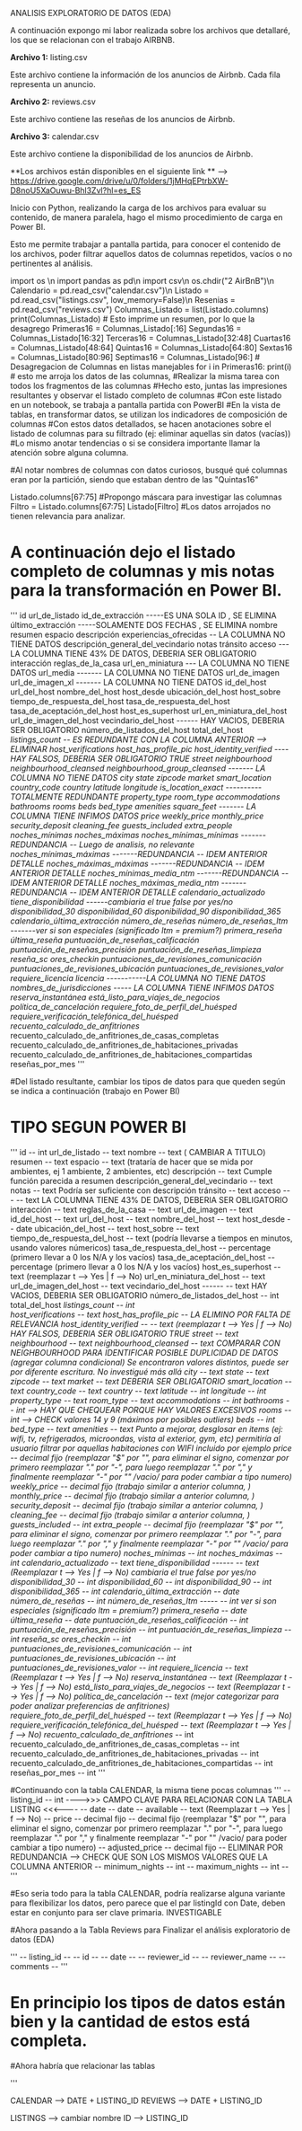 ANALISIS EXPLORATORIO DE DATOS (EDA) 

A continuación expongo mi labor realizada sobre los archivos que detallaré, los que se relacionan con el trabajo AIRBNB.

**Archivo 1:** listing.csv

Este archivo contiene la información de los anuncios de Airbnb. Cada fila representa un anuncio.

**Archivo 2:** reviews.csv

Este archivo contiene las reseñas de los anuncios de Airbnb. 

**Archivo 3:** calendar.csv

Este archivo contiene la disponibilidad de los anuncios de Airbnb. 



**Los archivos están disponibles en el siguiente link ** --> https://drive.google.com/drive/u/0/folders/1jMHqEPtrbXW-D8noU5XaOuwu-Bhl3Zvl?hl=es_ES

Inicio con Python, realizando la carga de los archivos para evaluar su contenido, de manera paralela, hago el mismo procedimiento de carga en Power BI.

Esto me permite trabajar a pantalla partida, para conocer el contenido de los archivos, poder filtrar aquellos datos de columnas repetidos, vacíos o no pertinentes al análisis.


import os \n
import pandas as pd\n
import csv\n
os.chdir("2 AirBnB")\n
Calendario = pd.read_csv("calendar.csv")\n
Listado = pd.read_csv("listings.csv", low_memory=False)\n
Resenias = pd.read_csv("reviews.csv")
Columnas_Listado = list(Listado.columns)
print(Columnas_Listado) # Esto imprime un resumen, por lo que la desagrego
Primeras16 = Columnas_Listado[:16]
Segundas16 = Columnas_Listado[16:32]
Terceras16 = Columnas_Listado[32:48]
Cuartas16 = Columnas_Listado[48:64]
Quintas16 = Columnas_Listado[64:80]
Sextas16 = Columnas_Listado[80:96]
Septimas16 = Columnas_Listado[96:]  # Desagregacion de Columnas en listas manejables
for i in Primeras16:
    print(i)  # esto me arroja los datos de las columnas, 
#Realizar la misma tarea con todos los fragmentos de las columnas
#Hecho esto, juntas las impresiones resultantes y observar el listado completo de columnas
#Con este listado en un notebook, se trabaja a pantalla partida con PowerBI 
#En la vista de tablas, en transformar datos, se utilizan los indicadores de composición de columnas
#Con estos datos detallados, se hacen anotaciones sobre el listado de columnas para su filtrado (ej: eliminar aquellas sin datos (vacías))
#Lo mismo anotar tendencias o si se considera importante llamar la atención sobre alguna columna.

#Al notar nombres de columnas con datos curiosos, busqué qué columnas eran por la partición, siendo que estaban dentro de las "Quintas16"

Listado.columns[67:75] #Propongo máscara para investigar las columnas
Filtro = Listado.columns[67:75]
Listado[Filtro] #Los datos arrojados no tienen relevancia para analizar.
# A continuación dejo el listado completo de columnas y mis notas para la transformación en Power BI.

'''
id
url_de_listado
id_de_extracción -----ES UNA SOLA ID , SE ELIMINA
último_extracción -----SOLAMENTE DOS FECHAS , SE ELIMINA
nombre
resumen
espacio
descripción
experiencias_ofrecidas  -- LA COLUMNA NO TIENE DATOS
descripción_general_del_vecindario
notas
tránsito
acceso  --- LA COLUMNA TIENE 43% DE DATOS, DEBERIA SER OBLIGATORIO
interacción
reglas_de_la_casa
url_en_miniatura --- LA COLUMNA NO TIENE DATOS 
url_media ------- LA COLUMNA NO TIENE DATOS
url_de_imagen
url_de_imagen_xl  ------- LA COLUMNA NO TIENE DATOS
id_del_host
url_del_host
nombre_del_host
host_desde
ubicación_del_host
host_sobre
tiempo_de_respuesta_del_host
tasa_de_respuesta_del_host
tasa_de_aceptación_del_host
host_es_superhost
url_en_miniatura_del_host
url_de_imagen_del_host
vecindario_del_host ------ HAY VACIOS, DEBERIA SER OBLIGATORIO
número_de_listados_del_host
total_del_host _listings_count  -- ES REDUNDANTE CON LA COLUMNA ANTERIOR --> ELIMINAR
host_verifications
host_has_profile_pic
host_identity_verified  ---- HAY FALSOS, DEBERIA SER OBLIGATORIO TRUE
street
neighbourhood
neighbourhood_cleansed
neighbourhood_group_cleansed ------- LA COLUMNA NO TIENE DATOS
city
state
zipcode
market
smart_location
country_code
country
latitude
longitude
is_location_exact ---------- TOTALMENTE REDUNDANTE
property_type
room_type
accommodations
bathrooms
rooms
beds
bed_type
amenities
square_feet ------- LA COLUMNA TIENE INFIMOS DATOS
price
weekly_price
monthly_price 
security_deposit
cleaning_fee
guests_included
extra_people
noches_mínimas
noches_máximas
noches_mínimas_mínimas -------REDUNDANCIA -- Luego de analisis, no relevante
noches_mínimas_máximas -------REDUNDANCIA  -- IDEM ANTERIOR DETALLE
noches_máximas_máximas  -------REDUNDANCIA -- IDEM ANTERIOR DETALLE
noches_mínimas_media_ntm -------REDUNDANCIA -- IDEM ANTERIOR DETALLE
noches_máximas_media_ntm -------REDUNDANCIA -- IDEM ANTERIOR DETALLE
calendario_actualizado
tiene_disponibilidad ------cambiaria el true false por yes/no
disponibilidad_30
disponibilidad_60
disponibilidad_90
disponibilidad_365
calendario_última_extracción
número_de_reseñas
número_de_reseñas_ltm -------ver si son especiales (significado ltm = premium?)
primera_reseña  
última_reseña 
puntuación_de_reseñas_calificación
puntuación_de_reseñas_precisión
puntuación_de_reseñas_limpieza
reseña_sc ores_checkin
puntuaciones_de_revisiones_comunicación
puntuaciones_de_revisiones_ubicación
puntuaciones_de_revisiones_valor
requiere_licencia
licencia         -----------LA COLUMNA NO TIENE DATOS
nombres_de_jurisdicciones ----- LA COLUMNA TIENE INFIMOS DATOS
reserva_instantánea
está_listo_para_viajes_de_negocios
política_de_cancelación
requiere_foto_de_perfil_del_huésped
requiere_verificación_telefónica_del_huésped
recuento_calculado_de_anfitriones_
recuento_calculado_de_anfitriones_de_casas_completas
recuento_calculado_de_anfitriones_de_habitaciones_privadas
recuento_calculado_de_anfitriones_de_habitaciones_compartidas
reseñas_por_mes '''


#Del listado resultante, cambiar los tipos de datos para que queden según se indica a continuación (trabajo en Power BI)
# TIPO SEGUN POWER BI
'''
id                              -- int
url_de_listado                  -- text
nombre                          -- text ( CAMBIAR A TITULO)
resumen                         -- text
espacio                         -- text (trataría de hacer que se mida por ambientes, ej 1 ambiente, 2 ambientes, etc)
descripción                     -- text          Cumple función parecida a resumen
descripción_general_del_vecindario  -- text
notas                               -- text      Podría ser suficiente con descripción
tránsito                            -- text
acceso  ---                         -- text       LA COLUMNA TIENE 43% DE DATOS, DEBERIA SER OBLIGATORIO
interacción                     -- text
reglas_de_la_casa               -- text
url_de_imagen                   -- text
id_del_host                     -- text
url_del_host                    -- text
nombre_del_host                 -- text
host_desde                      -- date
ubicación_del_host              -- text
host_sobre                      -- text
tiempo_de_respuesta_del_host    -- text (podría llevarse a tiempos en minutos, usando valores númericos)
tasa_de_respuesta_del_host      -- percentage (primero llevar a 0 los N/A y los vacíos)
tasa_de_aceptación_del_host     -- percentage (primero llevar a 0 los N/A y los vacíos)
host_es_superhost               -- text (reemplazar t --> Yes | f --> No)
url_en_miniatura_del_host       -- text
url_de_imagen_del_host          -- text
vecindario_del_host ------      -- text             HAY VACIOS, DEBERIA SER OBLIGATORIO
número_de_listados_del_host     -- int
total_del_host _listings_count  -- int  
host_verifications              -- text
host_has_profile_pic            -- LA ELIMINO POR FALTA DE RELEVANCIA
host_identity_verified  --      -- text (reemplazar t --> Yes | f --> No)                HAY FALSOS, DEBERIA SER OBLIGATORIO TRUE
street                          -- text
neighbourhood                   -- text
neighbourhood_cleansed          -- text  COMPARAR CON NEIGHBOURHOOD PARA IDENTIFICAR POSIBLE DUPLICIDAD DE DATOS (agregar columna condicional) Se encontraron valores distintos, puede ser por diferente escritura. No investigué más allá
city                            -- text
state                           -- text
zipcode                         -- text 
market                          -- text  DEBERIA SER OBLIGATORIO
smart_location                  -- text
country_code                    -- text
country                         -- text
latitude                        -- int
longitude                       -- int
property_type                   -- text
room_type                       -- text
accommodations                  -- int
bathrooms                       -- int --> HAY QUE CHEQUEAR PORQUE HAY VALORES EXCESIVOS
rooms                           -- int --> CHECK valores 14 y 9 (máximos por posibles outliers)
beds                            -- int
bed_type                        -- text
amenities                       -- text    Punto a mejorar, desglosar en items (ej: wifi, tv, refrigerados, microondas, vista al exterior, gym, etc) permitiría al usuario filtrar por aquellas habitaciones con WIFI incluido por ejemplo
price                           -- decimal fijo (reemplazar "$" por "", para eliminar el signo, comenzar por primero reemplazar "." por "-", para luego reemplazar "." por "," y finalmente reemplazar "-" por "" /vacio/ para poder cambiar a tipo numero)
weekly_price                    -- decimal fijo (trabajo similar a anterior columna, ) 
monthly_price                   -- decimal fijo (trabajo similar a anterior columna, )
security_deposit                -- decimal fijo (trabajo similar a anterior columna, )
cleaning_fee                    -- decimal fijo (trabajo similar a anterior columna, )
guests_included                 -- int
extra_people                    -- decimal fijo (reemplazar "$" por "", para eliminar el signo, comenzar por primero reemplazar "." por "-", para luego reemplazar "." por "," y finalmente reemplazar "-" por "" /vacio/ para poder cambiar a tipo numero)
noches_mínimas                  -- int
noches_máximas                  -- int
calendario_actualizado          -- text
tiene_disponibilidad ------     -- text (Reemplazar t --> Yes | f --> No)            cambiaria el true false por yes/no
disponibilidad_30               -- int
disponibilidad_60               -- int
disponibilidad_90               -- int
disponibilidad_365              -- int
calendario_última_extracción    -- date
número_de_reseñas               -- int
número_de_reseñas_ltm -----     -- int               ver si son especiales (significado ltm = premium?)
primera_reseña                  -- date
última_reseña                   -- date
puntuación_de_reseñas_calificación      --  int
puntuación_de_reseñas_precisión         --  int
puntuación_de_reseñas_limpieza          --  int
reseña_sc ores_checkin                  --  int
puntuaciones_de_revisiones_comunicación --  int
puntuaciones_de_revisiones_ubicación    --  int
puntuaciones_de_revisiones_valor        --  int
requiere_licencia                       --  text (Reemplazar t --> Yes | f --> No) 
reserva_instantánea                     --  text (Reemplazar t --> Yes | f --> No) 
está_listo_para_viajes_de_negocios      --  text (Reemplazar t --> Yes | f --> No) 
política_de_cancelación                 --  text (mejor categorizar para poder analizar preferencias de anfitriones)
requiere_foto_de_perfil_del_huésped     --  text (Reemplazar t --> Yes | f --> No)   
requiere_verificación_telefónica_del_huésped                    --  text (Reemplazar t --> Yes | f --> No) 
recuento_calculado_de_anfitriones_                              --  int
recuento_calculado_de_anfitriones_de_casas_completas            --  int
recuento_calculado_de_anfitriones_de_habitaciones_privadas      --  int
recuento_calculado_de_anfitriones_de_habitaciones_compartidas   --  int
reseñas_por_mes                                                 --  int
'''



#Continuando con la tabla CALENDAR, la misma tiene pocas columnas 
'''
 -- listing_id       -- int  ---->>> CAMPO CLAVE PARA RELACIONAR CON LA TABLA LISTING <<<----
 -- date             -- date
 -- available        -- text (Reemplazar t --> Yes | f --> No)
 -- price            -- decimal fijo  -- decimal fijo (reemplazar "$" por "", para eliminar el signo, comenzar por primero reemplazar "." por "-", para luego reemplazar "." por "," y finalmente reemplazar "-" por "" /vacio/ para poder cambiar a tipo numero) 
 -- adjusted_price   -- decimal fijo  --  ELIMINAR POR REDUNDANCIA --> CHECK QUE  SON LOS MISMOS VALORES QUE LA COLUMNA ANTERIOR
 -- minimum_nights   -- int
 -- maximum_nights   -- int  -- 
'''

#Eso seria todo para la tabla CALENDAR, podría realizarse alguna variante para flexibilizar los datos, pero parece que el par listingId con Date, deben estar en conjunto para ser clave primaria. INVESTIGABLE


#Ahora pasando a la Tabla Reviews para Finalizar el análisis exploratorio de datos (EDA)

'''
-- listing_id    --
-- id            --
-- date          --
-- reviewer_id   --
-- reviewer_name --
-- comments      --
'''

# En principio los tipos de datos están bien y la cantidad de estos está completa.


#Ahora habría que relacionar las tablas

'''

CALENDAR --> DATE + LISTING_ID
REVIEWS --> DATE + LISTING_ID

LISTINGS -->  cambiar nombre ID --> LISTING_ID
